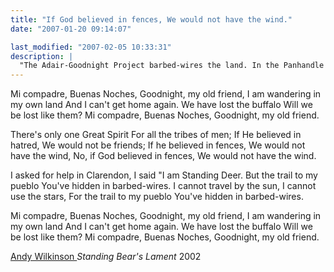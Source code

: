 ```yaml
---
title: "If God believed in fences, We would not have the wind."
date: "2007-01-20 09:14:07"

last_modified: "2007-02-05 10:33:31"
description: |
  "The Adair-Goodnight Project barbed-wires the land. In the Panhandle and beyond, it first eclipses the Indian's hunting grounds, then the Cowboy's free range as well. Andy Wilkinson's song-poem for Standing Bear laments the passing..."
---
```


Mi compadre, Buenas Noches,
Goodnight, my old friend,
I am wandering in my own land
And I can't get home again.
We have lost the buffalo
Will we be lost like them?
Mi compadre, Buenas Noches,
Goodnight, my old friend.

There's only one Great Spirit
For all the tribes of men;
If He believed in hatred,
We would not be friends;
If he believed in fences,
We would not have the wind,
No, if God believed in fences,
We would not have the wind.

I asked for help in Clarendon,
I said "I am Standing Deer.
But the trail to my pueblo
You've hidden in barbed-wires.
I cannot travel by the sun,
I cannot use the stars,
For the trail to my pueblo
You've hidden in barbed-wires.

Mi compadre, Buenas Noches,
Goodnight, my old friend,
I am wandering in my own land
And I can't get home again.
We have lost the buffalo
Will we be lost like them?
Mi compadre, Buenas Noches,
Goodnight, my old friend.

<a href="http://www.andywilkinson.net/cglnwrit.html" title="Andy Wilkinson" target="_blank"> Andy Wilkinson </a>
<i>Standing Bear's Lament</i>
2002
